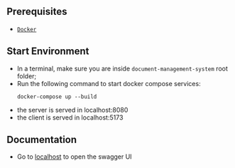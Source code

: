 ## Prerequisites

- [`Docker`](https://www.docker.com/)

## Start Environment

- In a terminal, make sure you are inside `document-management-system` root folder;
- Run the following command to start docker compose services:
  ```
  docker-compose up --build
  ```
- the server is served in localhost:8080
- the client is served in localhost:5173

## Documentation
 - Go to [localhost](http://localhost:8080/swagger-ui/index.html) to open the swagger UI  